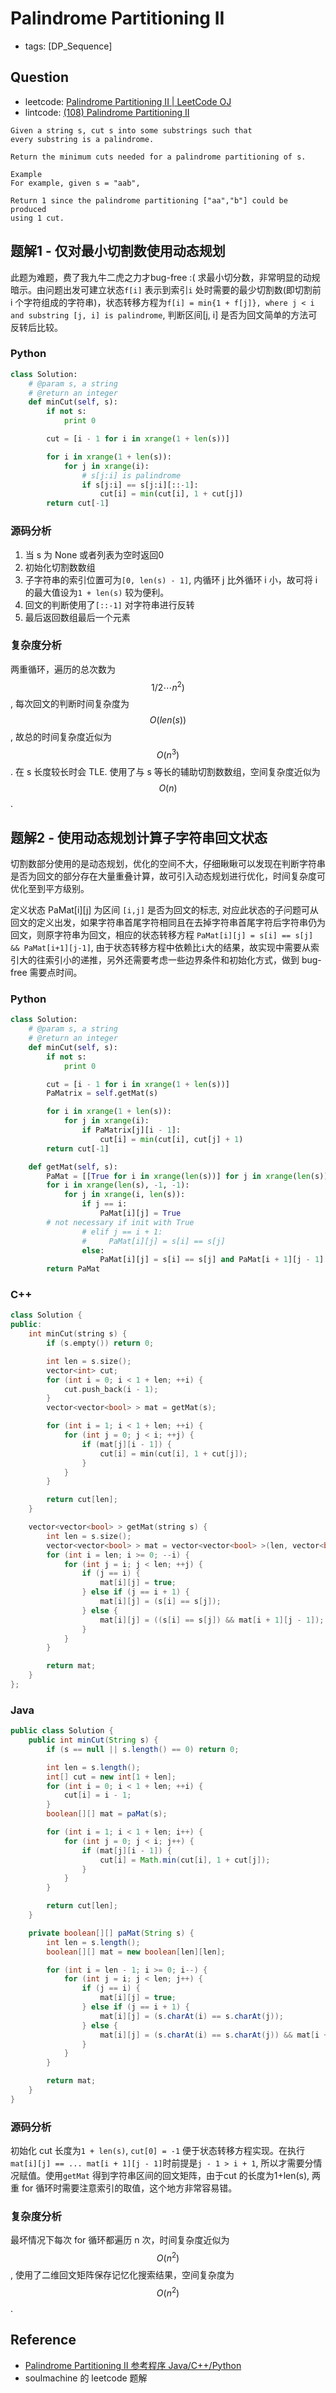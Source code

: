 # Palindrome Partitioning II

* tags: \[DP\_Sequence\]

## Question

* leetcode: [Palindrome Partitioning II \| LeetCode OJ](https://leetcode.com/problems/palindrome-partitioning-ii/)
* lintcode: [\(108\) Palindrome Partitioning II](http://www.lintcode.com/en/problem/palindrome-partitioning-ii/)

```text
Given a string s, cut s into some substrings such that
every substring is a palindrome.

Return the minimum cuts needed for a palindrome partitioning of s.

Example
For example, given s = "aab",

Return 1 since the palindrome partitioning ["aa","b"] could be produced
using 1 cut.
```

## 题解1 - 仅对最小切割数使用动态规划

此题为难题，费了我九牛二虎之力才bug-free :\( 求最小切分数，非常明显的动规暗示。由问题出发可建立状态`f[i]` 表示到索引`i` 处时需要的最少切割数\(即切割前 i 个字符组成的字符串\)，状态转移方程为`f[i] = min{1 + f[j]}, where j < i and substring [j, i] is palindrome`, 判断区间\[j, i\] 是否为回文简单的方法可反转后比较。

### Python

```python
class Solution:
    # @param s, a string
    # @return an integer
    def minCut(self, s):
        if not s:
            print 0

        cut = [i - 1 for i in xrange(1 + len(s))]

        for i in xrange(1 + len(s)):
            for j in xrange(i):
                # s[j:i] is palindrome
                if s[j:i] == s[j:i][::-1]:
                    cut[i] = min(cut[i], 1 + cut[j])
        return cut[-1]
```

### 源码分析

1. 当 s 为 None 或者列表为空时返回0
2. 初始化切割数数组
3. 子字符串的索引位置可为`[0, len(s) - 1]`, 内循环 j 比外循环 i 小，故可将 i 的最大值设为`1 + len(s)` 较为便利。
4. 回文的判断使用了`[::-1]` 对字符串进行反转
5. 最后返回数组最后一个元素

### 复杂度分析

两重循环，遍历的总次数为 $$1/2 \cdots n^2)$$, 每次回文的判断时间复杂度为 $$O(len(s))$$, 故总的时间复杂度近似为 $$O(n^3)$$. 在 s 长度较长时会 TLE. 使用了与 s 等长的辅助切割数数组，空间复杂度近似为 $$O(n)$$.

## 题解2 - 使用动态规划计算子字符串回文状态

切割数部分使用的是动态规划，优化的空间不大，仔细瞅瞅可以发现在判断字符串是否为回文的部分存在大量重叠计算，故可引入动态规划进行优化，时间复杂度可优化至到平方级别。

定义状态 PaMat\[i\]\[j\] 为区间 `[i,j]` 是否为回文的标志, 对应此状态的子问题可从回文的定义出发，如果字符串首尾字符相同且在去掉字符串首尾字符后字符串仍为回文，则原字符串为回文，相应的状态转移方程 `PaMat[i][j] = s[i] == s[j] && PaMat[i+1][j-1]`, 由于状态转移方程中依赖比`i`大的结果，故实现中需要从索引大的往索引小的递推，另外还需要考虑一些边界条件和初始化方式，做到 bug-free 需要点时间。

### Python

```python
class Solution:
    # @param s, a string
    # @return an integer
    def minCut(self, s):
        if not s:
            print 0

        cut = [i - 1 for i in xrange(1 + len(s))]
        PaMatrix = self.getMat(s)

        for i in xrange(1 + len(s)):
            for j in xrange(i):
                if PaMatrix[j][i - 1]:
                    cut[i] = min(cut[i], cut[j] + 1)
        return cut[-1]

    def getMat(self, s):
        PaMat = [[True for i in xrange(len(s))] for j in xrange(len(s))]
        for i in xrange(len(s), -1, -1):
            for j in xrange(i, len(s)):
                if j == i:
                    PaMat[i][j] = True
        # not necessary if init with True
                # elif j == i + 1:
                #     PaMat[i][j] = s[i] == s[j]
                else:
                    PaMat[i][j] = s[i] == s[j] and PaMat[i + 1][j - 1]
        return PaMat
```

### C++

```cpp
class Solution {
public:
    int minCut(string s) {
        if (s.empty()) return 0;

        int len = s.size();
        vector<int> cut;
        for (int i = 0; i < 1 + len; ++i) {
            cut.push_back(i - 1);
        }
        vector<vector<bool> > mat = getMat(s);

        for (int i = 1; i < 1 + len; ++i) {
            for (int j = 0; j < i; ++j) {
                if (mat[j][i - 1]) {
                    cut[i] = min(cut[i], 1 + cut[j]);
                }
            }
        }

        return cut[len];
    }

    vector<vector<bool> > getMat(string s) {
        int len = s.size();
        vector<vector<bool> > mat = vector<vector<bool> >(len, vector<bool>(len, true));
        for (int i = len; i >= 0; --i) {
            for (int j = i; j < len; ++j) {
                if (j == i) {
                    mat[i][j] = true;
                } else if (j == i + 1) {
                    mat[i][j] = (s[i] == s[j]);
                } else {
                    mat[i][j] = ((s[i] == s[j]) && mat[i + 1][j - 1]);
                }
            }
        }

        return mat;
    }
};
```

### Java

```java
public class Solution {
    public int minCut(String s) {
        if (s == null || s.length() == 0) return 0;

        int len = s.length();
        int[] cut = new int[1 + len];
        for (int i = 0; i < 1 + len; ++i) {
            cut[i] = i - 1;
        }
        boolean[][] mat = paMat(s);

        for (int i = 1; i < 1 + len; i++) {
            for (int j = 0; j < i; j++) {
                if (mat[j][i - 1]) {
                    cut[i] = Math.min(cut[i], 1 + cut[j]);
                }
            }
        }

        return cut[len];
    }

    private boolean[][] paMat(String s) {
        int len = s.length();
        boolean[][] mat = new boolean[len][len];

        for (int i = len - 1; i >= 0; i--) {
            for (int j = i; j < len; j++) {
                if (j == i) {
                    mat[i][j] = true;
                } else if (j == i + 1) {
                    mat[i][j] = (s.charAt(i) == s.charAt(j));
                } else {
                    mat[i][j] = (s.charAt(i) == s.charAt(j)) && mat[i + 1][j - 1];
                }
            }
        }

        return mat;
    }
}
```

### 源码分析

初始化 cut 长度为`1 + len(s)`, `cut[0] = -1` 便于状态转移方程实现。在执行`mat[i][j] == ... mat[i + 1][j - 1]`时前提是`j - 1 > i + 1`, 所以才需要分情况赋值。使用`getMat` 得到字符串区间的回文矩阵，由于cut 的长度为1+len\(s\), 两重 for 循环时需要注意索引的取值，这个地方非常容易错。

### 复杂度分析

最坏情况下每次 for 循环都遍历 n 次，时间复杂度近似为 $$O(n^2)$$, 使用了二维回文矩阵保存记忆化搜索结果，空间复杂度为 $$O(n^2)$$.

## Reference

* [Palindrome Partitioning II 参考程序 Java/C++/Python](http://www.jiuzhang.com/solutions/palindrome-partitioning-ii/)
* soulmachine 的 leetcode 题解

